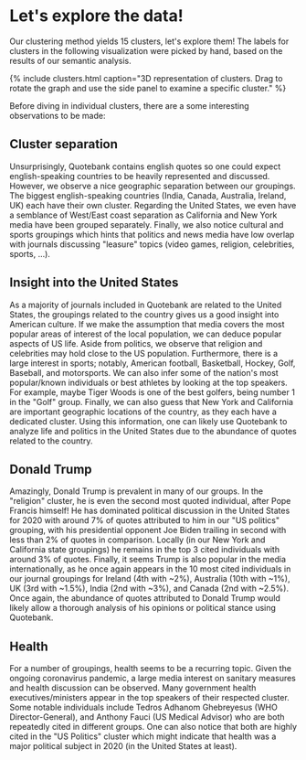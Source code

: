 # Let's explore the data!

Our clustering method yields 15 clusters, let's explore them! The labels for
clusters in the following visualization were picked by hand, based on the
results of our semantic analysis.

{% include clusters.html caption="3D representation of clusters. Drag to rotate the graph and use the side panel to examine a specific cluster." %}

Before diving in individual clusters, there are a some interesting observations to be made:

## Cluster separation
Unsurprisingly, Quotebank contains english quotes so one could expect english-speaking countries to be heavily represented and discussed. However, we observe a nice geographic separation between our groupings. The biggest english-speaking countries (India, Canada, Australia, Ireland, UK) each have their own cluster. Regarding the United States, we even have a semblance of West/East coast separation as California and New York media have been grouped separately.
Finally, we also notice cultural and sports groupings which hints that politics and news media have low overlap with journals discussing "leasure" topics (video games, religion, celebrities, sports, ...). 

## Insight into the United States
As a majority of journals included in Quotebank are related to the United States, the groupings related to the country gives us a good insight into American culture. If we make the assumption that media covers the most popular areas of interest of the local population, we can deduce popular aspects of US life. Aside from politics, we observe that religion and celebrities may hold close to the US population. Furthermore, there is a large interest in sports; notably, American football, Basketball, Hockey, Golf, Baseball, and motorsports. We can also infer some of the nation's most popular/known individuals or best athletes by looking at the top speakers. For example, maybe Tiger Woods is one of the best golfers, being number 1 in the "Golf" group. Finally, we can also guess that New York and California are important geographic locations of the country, as they each have a dedicated cluster. Using this information, one can likely use Quotebank to analyze life and politics in the United States due to the abundance of quotes related to the country.

## Donald Trump
Amazingly, Donald Trump is prevalent in many of our groups. In the "religion" cluster, he is even the second most quoted individual, after Pope Francis himself! He has dominated political discussion in the United States for 2020 with around 7% of quotes attributed to him in our "US politics" grouping, with his presidential opponent Joe Biden trailing in second with less than 2% of quotes in comparison. Locally (in our New York and California state groupings) he remains in the top 3 cited individuals with around 3% of quotes. Finally, it seems Trump is also popular in the media internationally, as he once again appears in the 10 most cited individuals in our journal groupings for Ireland (4th with ~2%), Australia (10th with ~1%), UK (3rd with ~1.5%), India (2nd with ~3%), and Canada (2nd with ~2.5%). Once again, the abundance of quotes attributed to Donald Trump would likely allow a thorough analysis of his opinions or political stance using Quotebank.

## Health
For a number of groupings, health seems to be a recurring topic. Given the ongoing coronavirus pandemic, a large media interest on sanitary measures and health discussion can be observed. Many government health executives/ministers appear in the top speakers of their respected cluster. Some notable individuals include Tedros Adhanom Ghebreyesus (WHO Director-General), and Anthony Fauci (US Medical Advisor) who are both repeatedly cited in different groups. One can also notice that both are highly cited in the "US Politics" cluster which might indicate that health was a major political subject in 2020 (in the United States at least).